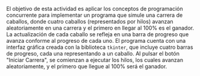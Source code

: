 El objetivo de esta actividad es aplicar los conceptos de programación concurrente 
para implementar un programa que simule una carrera de caballos, donde cuatro caballos (representados por hilos) 
avanzan aleatoriamente en una carrera y el primero en llegar al 100% es el ganador.
La actualización de cada caballo se refleja en una barra de progreso que avanza conforme al progreso de cada uno. 
El programa cuenta con una interfaz gráfica creada con la biblioteca `tkinter`, que incluye cuatro barras de progreso, 
cada una representando a un caballo. Al pulsar el botón "Iniciar Carrera", se comienzan a ejecutar los hilos,
los cuales avanzan aleatoriamente, y el primero que llegue al 100% será el ganador. 
